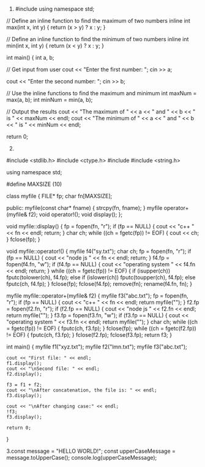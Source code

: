 1. #include <iostream>
using namespace std;

// Define an inline function to find the maximum of two numbers
inline int max(int x, int y) {
  return (x > y) ? x : y;
}

// Define an inline function to find the minimum of two numbers
inline int min(int x, int y) {
  return (x < y) ? x : y;
}

int main() {
  int a, b;

  // Get input from user
  cout << "Enter the first number: ";
  cin >> a;

  cout << "Enter the second number: ";
  cin >> b;

  // Use the inline functions to find the maximum and minimum
  int maxNum = max(a, b);
  int minNum = min(a, b);

  // Output the results
  cout << "The maximum of " << a << " and " << b << " is " << maxNum << endl;
  cout << "The minimum of " << a << " and " << b << " is " << minNum << endl;

  return 0;
  

2.
#include <stdlib.h>
#include <ctype.h>
#include <iostream>
#include <string.h>

using namespace std;

#define MAXSIZE (10)

class myfile {
    FILE* fp;
    char fn[MAXSIZE];

public:
    myfile(const char* fname) {
        strcpy(fn, fname);
    }
    myfile operator+(myfile& f2);
    void operator!();
    void display();
};

void myfile::display() {
    fp = fopen(fn, "r");
    if (fp == NULL) {
        cout << "c++ " << fn << endl;
        return;
    }
    char ch;
    while ((ch = fgetc(fp)) != EOF) {
        cout << ch;
    }
    fclose(fp);
}

void myfile::operator!() {
    myfile f4("sy.txt");
    char ch;
    fp = fopen(fn, "r");
    if (fp == NULL) {
        cout << "node js " << fn << endl;
        return;
    }
    f4.fp = fopen(f4.fn, "w");
    if (f4.fp == NULL) {
        cout << "operating system " << f4.fn << endl;
        return;
    }
    while ((ch = fgetc(fp)) != EOF) {
        if (isupper(ch))
            fputc(tolower(ch), f4.fp);
        else if (islower(ch))
            fputc(toupper(ch), f4.fp);
        else
            fputc(ch, f4.fp);
    }
    fclose(fp);
    fclose(f4.fp);
    remove(fn); 
    rename(f4.fn, fn); 
}

myfile myfile::operator+(myfile& f2) {
    myfile f3("abc.txt");
    fp = fopen(fn, "r");
    if (fp == NULL) {
        cout << "c++ " << fn << endl;
        return myfile("");
    }
    f2.fp = fopen(f2.fn, "r");
    if (f2.fp == NULL) {
        cout << "node js " << f2.fn << endl;
        return myfile("");
    }
    f3.fp = fopen(f3.fn, "w");
    if (f3.fp == NULL) {
        cout << "operating system " << f3.fn << endl;
        return myfile("");
    }
    char ch;
    while ((ch = fgetc(fp)) != EOF) {
        fputc(ch, f3.fp);
    }
    fclose(fp);
    while ((ch = fgetc(f2.fp)) != EOF) {
        fputc(ch, f3.fp);
    }
    fclose(f2.fp);
    fclose(f3.fp);
    return f3;
}

int main() {
    myfile f1("xyz.txt");
    myfile f2("lmn.txt");
    myfile f3("abc.txt");

    cout << "First file: " << endl;
    f1.display();
    cout << "\nSecond file: " << endl;
    f2.display();

    f3 = f1 + f2;
    cout << "\nAfter concatenation, the file is: " << endl;
    f3.display();

    cout << "\nAfter changing case:" << endl;
    !f3;
    f3.display();

    return 0;
}

3.const message = "HELLO WORLD!";
const upperCaseMessage = message.toUpperCase();
console.log(upperCaseMessage);

